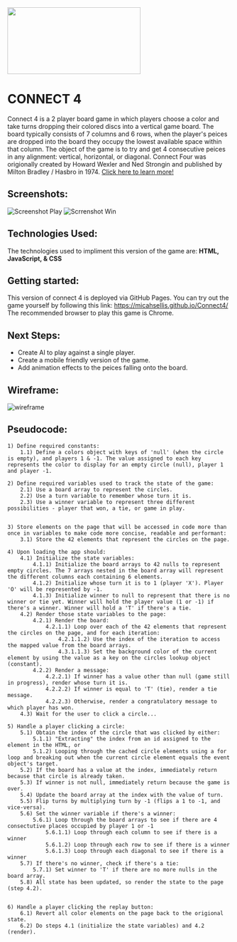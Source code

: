<img src=https://i.imgur.com/IIlbpnq.gif width="300px" height="150px">

# CONNECT 4

Connect 4 is a 2 player board game in which players choose a color and take turns dropping their colored discs into a vertical game board. The board typically consists of 7 columns and 6 rows, when the player's peices are dropped into the board they occupy the lowest available space within that column. The object of the game is to try and get 4 consecutive peices in any alignment: vertical, horizontal, or diagonal. Connect Four was origionally created by Howard Wexler and Ned Strongin and published by Milton Bradley / Hasbro in 1974. [Click here to learn more!](https://en.wikipedia.org/wiki/Connect_Four)

## Screenshots:

![Screenshot Play](https://i.imgur.com/NLZSuRg.png)
![Scrrenshot Win](https://i.imgur.com/0DEfpre.png)

## Technologies Used:

The technologies used to impliment this version of the game are: **HTML, JavaScript, & CSS**

## Getting started:

This version of connect 4 is deployed via GitHub Pages. You can try out the game yourself by following this link:
https://micahsellis.github.io/Connect4/
The recommended browser to play this game is Chrome.

## Next Steps:

- Create AI to play against a single player.
- Create a mobile friendly version of the game.
- Add animation effects to the peices falling onto the board.

## Wireframe:

![wireframe](https://i.imgur.com/9MbRlZb.jpg?1)

## Pseudocode:

```
1) Define required constants:
	1.1) Define a colors object with keys of 'null' (when the circle is empty), and players 1 & -1. The value assigned to each key represents the color to display for an empty circle (null), player 1 and player -1.

2) Define required variables used to track the state of the game:
	2.1) Use a board array to represent the circles.
    2.2) Use a turn variable to remember whose turn it is.
	2.3) Use a winner variable to represent three different possibilities - player that won, a tie, or game in play.


3) Store elements on the page that will be accessed in code more than once in variables to make code more concise, readable and performant:
	3.1) Store the 42 elements that represent the circles on the page.

4) Upon loading the app should:
	4.1) Initialize the state variables:
		4.1.1) Initialize the board arrays to 42 nulls to represent empty circles. The 7 arrays nested in the board array will represent the different columns each containing 6 elements.
		4.1.2) Initialize whose turn it is to 1 (player 'X'). Player 'O' will be represented by -1.
		4.1.3) Initialize winner to null to represent that there is no winner or tie yet. Winner will hold the player value (1 or -1) if there's a winner. Winner will hold a 'T' if there's a tie.
	4.2) Render those state variables to the page:
		4.2.1) Render the board:
			4.2.1.1) Loop over each of the 42 elements that represent the circles on the page, and for each iteration:
				4.2.1.1.2) Use the index of the iteration to access the mapped value from the board arrays.
				4.3.1.1.3) Set the background color of the current element by using the value as a key on the circles lookup object (constant).
		4.2.2) Render a message:
			4.2.2.1) If winner has a value other than null (game still in progress), render whose turn it is.
			4.2.2.2) If winner is equal to 'T' (tie), render a tie message.
			4.2.2.3) Otherwise, render a congratulatory message to which player has won.
	4.3) Wait for the user to click a circle...

5) Handle a player clicking a circle:
	5.1) Obtain the index of the circle that was clicked by either:
		5.1.1) "Extracting" the index from an id assigned to the element in the HTML, or
		5.1.2) Looping through the cached circle elements using a for loop and breaking out when the current circle element equals the event object's target.
	5.2) If the board has a value at the index, immediately return because that circle is already taken.
	5.3) If winner is not null, immediately return because the game is over.
	5.4) Update the board array at the index with the value of turn.
	5.5) Flip turns by multiplying turn by -1 (flips a 1 to -1, and vice-versa).
	5.6) Set the winner variable if there's a winner:
		5.6.1) Loop through the board arrays to see if there are 4 consectutive places occupied by player 1 or -1
            5.6.1.1) Loop through each column to see if there is a winner
            5.6.1.2) Loop through each row to see if there is a winner
            5.6.1.3) Loop through each diagonal to see if there is a winner
	5.7) If there's no winner, check if there's a tie:
		5.7.1) Set winner to 'T' if there are no more nulls in the board array.
	5.8) All state has been updated, so render the state to the page (step 4.2).


6) Handle a player clicking the replay button:
	6.1) Revert all color elements on the page back to the origional state.
	6.2) Do steps 4.1 (initialize the state variables) and 4.2 (render).
```
